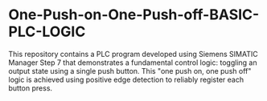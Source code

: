 # One-Push-on-One-Push-off-BASIC-PLC-LOGIC
This repository contains a PLC program developed using Siemens SIMATIC Manager Step 7 that demonstrates a fundamental control logic: toggling an output state using a single push button. This "one push on, one push off" logic is achieved using positive edge detection to reliably register each button press.
